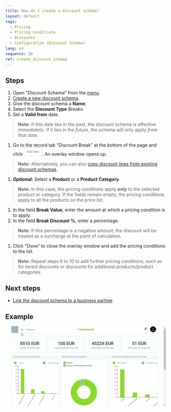 ```yaml
---
title: How do I create a discount schema?
layout: default
tags:
  - Pricing
  - Pricing Conditions
  - Discounts
  - Configuration (Discount Schema)
lang: en
sequence: 20
ref: create_discount_schema
---
```


## Steps
1. Open "Discount Schema" from the [menu](Menu).
1. [Create a new discount schema](New_Record_Window).
1. Give the discount schema a **Name**.
1. Select the **Discount Type** *Breaks*.
1. Set a **Valid from** date.
 >**Note:** If this date lies in the *past*, the discount schema is effective *immediately*. If it lies in the *future*, the schema will only apply *from that date*.

1. Go to the record tab "Discount Break" at the bottom of the page and click ![](assets/Add_New_Button.png). An overlay window opens up.
 >**Note:** Alternatively, you can also [copy discount lines from existing discount schemas](Copy_discount_lines).

1. ***Optional:*** Select a **Product** or a **Product Category**.
 >**Note:** In this case, the pricing conditions apply ***only*** to the selected product or category. If the fields remain empty, the pricing conditions apply to all the products on the price list.

1. In the field **Break Value**, enter the amount at which a pricing condition is to apply.
1. In the field **Break Discount %**, enter a percentage.
 >**Note:** If this percentage is a negative amount, the discount will be treated as a surcharge at the point of calculation.

1. Click "Done" to close the overlay window and add the pricing conditions to the list.
 >**Note:** Repeat steps 6 to 10 to add further pricing conditions, such as for tiered discounts or discounts for additional products/product categories.

## Next steps
- [Link the discount schema to a business partner](Link_discount_schema_to_BP).

## Example
![](assets/Create_discount_schema.gif)
